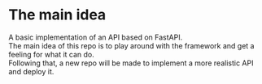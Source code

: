 # The main idea

A basic implementation of an API based on FastAPI.  
The main idea of this repo is to play around with the framework and get a feeling for what it can do.  
Following that, a new repo will be made to implement a more realistic API and deploy it.
